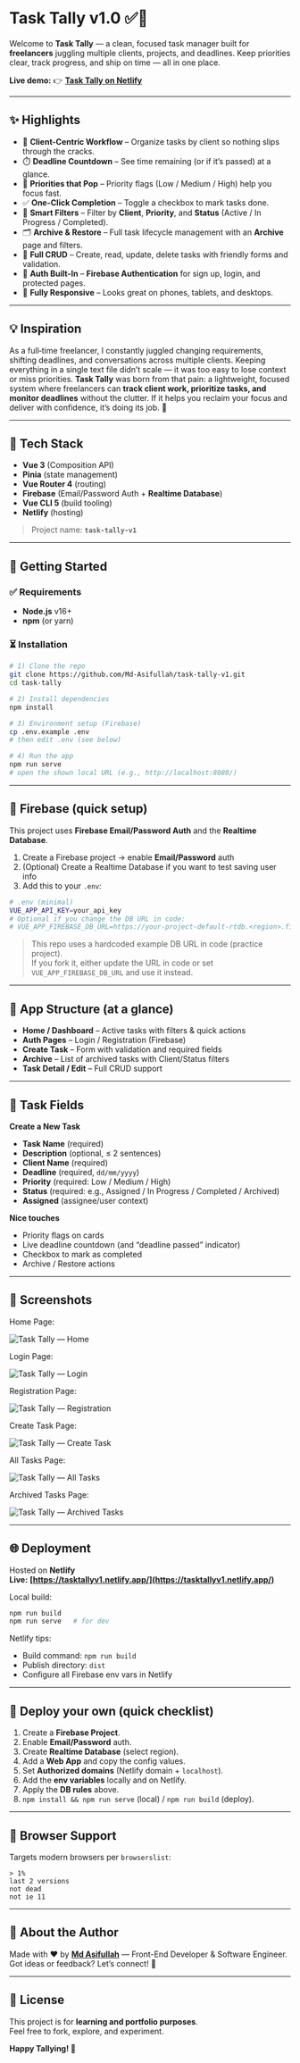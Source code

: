 # Task Tally v1.0 ✅📅

Welcome to **Task Tally** — a clean, focused task manager built for **freelancers** juggling multiple clients, projects, and deadlines. Keep priorities clear, track progress, and ship on time — all in one place.

**Live demo:** 👉 **[Task Tally on Netlify](https://tasktallyv1.netlify.app/)**

---

## ✨ Highlights

- 👥 **Client-Centric Workflow** – Organize tasks by client so nothing slips through the cracks.
- ⏱️ **Deadline Countdown** – See time remaining (or if it’s passed) at a glance.
- 🔖 **Priorities that Pop** – Priority flags (Low / Medium / High) help you focus fast.
- ✅ **One-Click Completion** – Toggle a checkbox to mark tasks done.
- 🧭 **Smart Filters** – Filter by **Client**, **Priority**, and **Status** (Active / In Progress / Completed).
- 🗂️ **Archive & Restore** – Full task lifecycle management with an **Archive** page and filters.
- 🧰 **Full CRUD** – Create, read, update, delete tasks with friendly forms and validation.
- 🔐 **Auth Built-In** – **Firebase Authentication** for sign up, login, and protected pages.
- 📱 **Fully Responsive** – Looks great on phones, tablets, and desktops.

---

## 💡 Inspiration

As a full‑time freelancer, I constantly juggled changing requirements, shifting deadlines, and conversations across multiple clients. Keeping everything in a single text file didn’t scale — it was too easy to lose context or miss priorities. **Task Tally** was born from that pain: a lightweight, focused system where freelancers can **track client work, prioritize tasks, and monitor deadlines** without the clutter. If it helps you reclaim your focus and deliver with confidence, it’s doing its job. 🙌

---

## 🧩 Tech Stack

- **Vue 3** (Composition API)
- **Pinia** (state management)
- **Vue Router 4** (routing)
- **Firebase** (Email/Password Auth + **Realtime Database**)
- **Vue CLI 5** (build tooling)
- **Netlify** (hosting)

> Project name: **`task-tally-v1`**

---

## 🚀 Getting Started

### ✅ Requirements

- **Node.js** v16+
- **npm** (or yarn)

### ⏳ Installation

```bash
# 1) Clone the repo
git clone https://github.com/Md-Asifullah/task-tally-v1.git
cd task-tally

# 2) Install dependencies
npm install

# 3) Environment setup (Firebase)
cp .env.example .env
# then edit .env (see below)

# 4) Run the app
npm run serve
# open the shown local URL (e.g., http://localhost:8080/)
```

---

## 🔐 Firebase (quick setup)

This project uses **Firebase Email/Password Auth** and the **Realtime Database**.

1. Create a Firebase project → enable **Email/Password** auth
2. (Optional) Create a Realtime Database if you want to test saving user info
3. Add this to your `.env`:

```bash
# .env (minimal)
VUE_APP_API_KEY=your_api_key
# Optional if you change the DB URL in code:
# VUE_APP_FIREBASE_DB_URL=https://your-project-default-rtdb.<region>.firebasedatabase.app
```

> This repo uses a hardcoded example DB URL in code (practice project).  
> If you fork it, either update the URL in code or set `VUE_APP_FIREBASE_DB_URL` and use it instead.

---

## 🧭 App Structure (at a glance)

- **Home / Dashboard** – Active tasks with filters & quick actions
- **Auth Pages** – Login / Registration (Firebase)
- **Create Task** – Form with validation and required fields
- **Archive** – List of archived tasks with Client/Status filters
- **Task Detail / Edit** – Full CRUD support

---

## 📝 Task Fields

**Create a New Task**

- **Task Name** (required)
- **Description** (optional, ≤ 2 sentences)
- **Client Name** (required)
- **Deadline** (required, `dd/mm/yyyy`)
- **Priority** (required: Low / Medium / High)
- **Status** (required: e.g., Assigned / In Progress / Completed / Archived)
- **Assigned** (assignee/user context)

**Nice touches**

- Priority flags on cards
- Live deadline countdown (and “deadline passed” indicator)
- Checkbox to mark as completed
- Archive / Restore actions

---

## 📸 Screenshots

Home Page:

![Task Tally — Home](src/assets/home.jpg)

Login Page:

![Task Tally — Login](src/assets/login.jpg)

Registration Page:

![Task Tally — Registration](src/assets/registration.jpg)

Create Task Page:

![Task Tally — Create Task](src/assets/create_task.jpg)

All Tasks Page:

![Task Tally — All Tasks](src/assets/all_tasks.jpg)

Archived Tasks Page:

![Task Tally — Archived Tasks](src/assets/archived_tasks.jpg)

---

## 🌐 Deployment

Hosted on **Netlify**  
**Live:** **[https://tasktallyv1.netlify.app/](https://tasktallyv1.netlify.app/)**

Local build:

```bash
npm run build
npm run serve   # for dev
```

Netlify tips:

- Build command: `npm run build`
- Publish directory: `dist`
- Configure all Firebase env vars in Netlify

---

## 🚀 Deploy your own (quick checklist)

1. Create a **Firebase Project**.
2. Enable **Email/Password** auth.
3. Create **Realtime Database** (select region).
4. Add a **Web App** and copy the config values.
5. Set **Authorized domains** (Netlify domain + `localhost`).
6. Add the **env variables** locally and on Netlify.
7. Apply the **DB rules** above.
8. `npm install && npm run serve` (local) / `npm run build` (deploy).

---

## 🧭 Browser Support

Targets modern browsers per `browserslist`:

```
> 1%
last 2 versions
not dead
not ie 11
```

---

## 👤 About the Author

Made with ❤️ by **[Md Asifullah](https://www.artisanasif.com/)** — Front-End Developer & Software Engineer.  
Got ideas or feedback? Let’s connect! 🚀

---

## 🪪 License

This project is for **learning and portfolio purposes**.  
Feel free to fork, explore, and experiment.

**Happy Tallying! 🎉**
